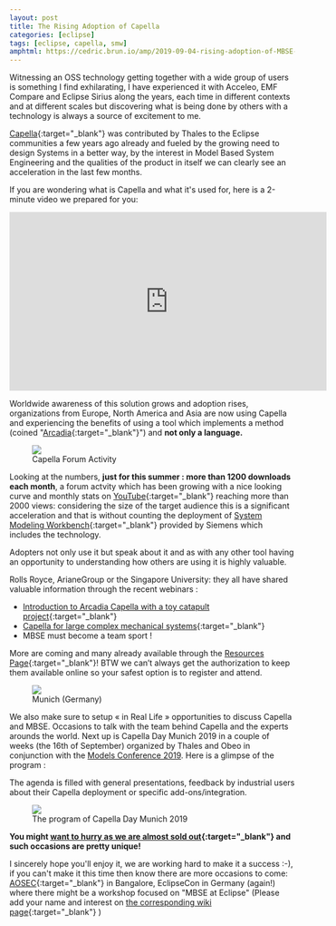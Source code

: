 ```yaml
---
layout: post
title: The Rising Adoption of Capella
categories: [eclipse]
tags: [eclipse, capella, smw]
amphtml: https://cedric.brun.io/amp/2019-09-04-rising-adoption-of-MBSE-capella-amp.html
---
```



Witnessing an OSS technology getting together with a wide group of users is something I find exhilarating, I have experienced it with Acceleo, EMF Compare and Eclipse Sirius along the years, each time in different contexts and at different scales but discovering what is being done by others with a technology is always a source of excitement to me.

[Capella](https://www.polarsys.org/capella/){:target="_blank"}  was contributed by Thales to the Eclipse communities a few years ago already and fueled by the growing need to design Systems in a better way, by the interest in Model Based System Engineering and the qualities of the product in itself we can clearly see an acceleration in the last few months.

If you are wondering what is Capella and what it's used for, here is a 2-minute video we prepared for you:

<iframe width="560" height="315" src="https://www.youtube.com/embed/nv8IOg_xVMs" frameborder="0" allow="accelerometer; autoplay; encrypted-media; gyroscope; picture-in-picture" allowfullscreen></iframe>

Worldwide awareness of this solution grows and adoption rises, organizations from Europe, North America and Asia are now using Capella and experiencing the benefits of using a tool which implements a method (coined "[Arcadia](https://www.polarsys.org/capella/arcadia.html){:target="_blank"}") and **not only a language.**

<figure>
    <a href="{{ site.url }}/images/blog/capelladay2019/forum-activity.png"><img src="{{ site.url }}/images/blog/capelladay2019/forum-activity.png"></a>  
    <figcaption>Capella Forum Activity</figcaption>
</figure>

Looking at the numbers, **just for this summer : more than 1200 downloads each month**, a forum actvity which has been growing with a nice looking curve and monthly stats on [YouTube](https://www.youtube.com/channel/UCfgwbb2h10V3tgJ59sbGBnQ/videos){:target="_blank"} reaching more than 2000 views: considering the size of the target audience this is a significant acceleration and that is without counting the deployment of [System Modeling Workbench](https://www.plm.automation.siemens.com/global/en/products/collaboration/product-architecture.html){:target="_blank"} provided by Siemens which includes the technology.

Adopters not only use it but speak about it and as with any other tool having an opportunity to understanding how others are using it is highly valuable.

Rolls Royce, ArianeGroup or the Singapore University: they all have shared valuable information through the recent webinars :
* [Introduction to Arcadia Capella with a toy catapult project](https://fr.slideshare.net/Obeo_corp/webinar-july-2019-introduction-to-capella-and-arcadia-with-a-simple-system){:target="_blank"}
* [Capella for large complex mechanical systems](https://www.youtube.com/watch?v=njW_zdE_FzI){:target="_blank"}
* MBSE must become a team sport !

More are coming and many already available through the [Resources Page](https://www.polarsys.org/capella/resources.html){:target="_blank"}! BTW we can’t always get the authorization to keep them available online so your safest option is to register and attend.

<figure>
    <a href="https://polarsys.org/capella/capella_day_munich_2019.html"><img src="{{ site.url }}/images/blog/capelladay2019/munich.jpg"></a>  
    <figcaption>Munich (Germany)</figcaption>
</figure>


We also make sure to setup « in Real Life » opportunities to discuss Capella and MBSE. Occasions to talk with the team behind Capella and the experts arounds the world. Next up is Capella Day Munich 2019 in a couple of weeks (the 16th of September) organized by Thales and Obeo in conjunction with the  [Models Conference 2019](https://modelsconf19.org/). Here is a glimpse of the program :

The agenda is filled with general presentations, feedback by industrial users about their Capella deployment or specific add-ons/integration.

<figure>
    <a href="https://polarsys.org/capella/capella_day_munich_2019.html#program"><img src="{{ site.url }}/images/blog/capelladay2019/program.png"></a>  
    <figcaption>The program of Capella Day Munich 2019</figcaption>
</figure>

**You might [want to hurry as we are almost sold out](https://polarsys.org/capella/capella_day_munich_2019.html){:target="_blank"} and such occasions are pretty unique!**

I sincerely hope you'll enjoy it, we are working hard to make it a success :-), if you can't make it this time then know there are more occasions to come: [AOSEC](https://www.incose.org/events-and-news/search-events/2019/10/17/default-calendar/asia-oceania-systems-engineering-conference-2019---call-for-papers){:target="_blank"} in Bangalore, EclipseCon in Germany (again!) where there might be a workshop focused on "MBSE at Eclipse" (Please add your name and interest on [the corresponding wiki page](https://wiki.eclipse.org/ECE2019_MBSE_at_Eclipse){:target="_blank"} )

